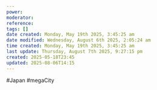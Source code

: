 ```yaml
---
power: 
moderator: 
reference: 
tags: []
date created: Monday, May 19th 2025, 3:45:25 am
date modified: Wednesday, August 6th 2025, 2:05:24 am
time created: Monday, May 19th 2025, 3:45:25 am
last update: Thursday, August 7th 2025, 9:27:15 pm
created: 2025-05-18T23:45
updated: 2025-08-06T14:15
---
```

#Japan #megaCity 


